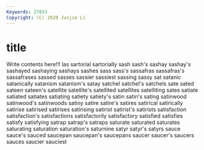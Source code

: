 ```yaml
---
Keywords: 27033
Copyright: (C) 2020 Junjie Li
---
```


# title

Write contents here!!!
las
sartorial 
sartorially 
sash 
sash's 
sashay 
sashay's 
sashayed 
sashaying 
sashays 
sashes
sass 
sass's 
sassafras 
sassafras's 
sassafrases 
sassed 
sasses 
sassier 
sassiest 
sassing
sassy 
sat 
satanic 
satanically 
satanism 
satanism's 
satay 
satchel 
satchel's 
satchels
sate 
sated 
sateen 
sateen's 
satellite 
satellite's 
satellited 
satellites 
satelliting 
sates
satiate 
satiated 
satiates 
satiating 
satiety 
satiety's 
satin 
satin's 
sating 
satinwood
satinwood's 
satinwoods 
satiny 
satire 
satire's 
satires 
satirical 
satirically 
satirise 
satirised
satirises 
satirising 
satirist 
satirist's 
satirists 
satisfaction 
satisfaction's 
satisfactions 
satisfactorily 
satisfactory
satisfied 
satisfies 
satisfy 
satisfying 
satrap 
satrap's 
satraps 
saturate 
saturated 
saturates
saturating 
saturation 
saturation's 
saturnine 
satyr 
satyr's 
satyrs 
sauce 
sauce's 
sauced
saucepan 
saucepan's 
saucepans 
saucer 
saucer's 
saucers 
sauces 
saucier 
sauciest 
